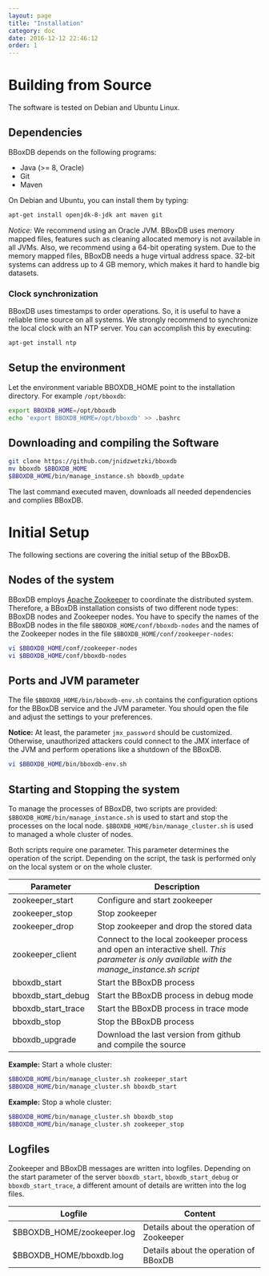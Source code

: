 ```yaml
---
layout: page
title: "Installation"
category: doc
date: 2016-12-12 22:46:12
order: 1
---
```


# Building from Source
The software is tested on Debian and Ubuntu Linux.

## Dependencies 
BBoxDB depends on the following programs:

- Java (>= 8, Oracle)
- Git
- Maven

On Debian and Ubuntu, you can install them by typing:

```bash
apt-get install openjdk-8-jdk ant maven git
```

_Notice:_ We recommend using an Oracle JVM. BBoxDB uses memory mapped files, features such as cleaning allocated memory is not available in all JVMs. Also, we recommend using a 64-bit operating system. Due to the memory mapped files, BBoxDB needs a huge virtual address space. 32-bit systems can address up to 4 GB memory, which makes it hard to handle big datasets.

### Clock synchronization
BBoxDB uses timestamps to order operations. So, it is useful to have a reliable time source on all systems. We strongly recommend to synchronize the local clock with an NTP server. You can accomplish this by executing:

```bash
apt-get install ntp
``` 

## Setup the environment
Let the environment variable BBOXDB_HOME point to the installation directory. For example ```/opt/bboxdb```:

```bash
export BBOXDB_HOME=/opt/bboxdb
echo 'export BBOXDB_HOME=/opt/bboxdb' >> .bashrc
```

## Downloading and compiling the Software
```bash
git clone https://github.com/jnidzwetzki/bboxdb
mv bboxdb $BBOXDB_HOME
$BBOXDB_HOME/bin/manage_instance.sh bboxdb_update
```

The last command executed maven, downloads all needed dependencies and complies BBoxDB.

# Initial Setup
The following sections are covering the initial setup of the BBoxDB.

## Nodes of the system
BBoxDB employs [Apache Zookeeper](https://zookeeper.apache.org/) to coordinate the distributed system. Therefore, a BBoxDB installation consists of two different node types: BBoxDB nodes and Zookeeper nodes. You have to specify the names of the BBoxDB nodes in the file ```$BBOXDB_HOME/conf/bboxdb-nodes``` and the names of the Zookeeper nodes in the file ```$BBOXDB_HOME/conf/zookeeper-nodes```:

```bash
vi $BBOXDB_HOME/conf/zookeeper-nodes
vi $BBOXDB_HOME/conf/bboxdb-nodes
```

## Ports and JVM parameter
The file `$BBOXDB_HOME/bin/bboxdb-env.sh` contains the configuration options for the BBoxDB service and the JVM parameter. You should open the file and adjust the settings to your preferences. 

__Notice:__ At least, the parameter `jmx_password` should be customized. Otherwise, unauthorized attackers could connect to the JMX interface of the JVM and perform operations like a shutdown of the BBoxDB.

```bash
vi $BBOXDB_HOME/bin/bboxdb-env.sh
```

## Starting and Stopping the system
To manage the processes of BBoxDB, two scripts are provided: ```$BBOXDB_HOME/bin/manage_instance.sh``` is used to start and stop the processes on the local node. ```$BBOXDB_HOME/bin/manage_cluster.sh``` is used to managed a whole cluster of nodes.

Both scripts require one parameter. This parameter determines the operation of the script. Depending on the script, the task is performed only on the local system or on the whole cluster.

|    Parameter       |                Description                |
|--------------------|-------------------------------------------|
| zookeeper_start    | Configure and start zookeeper             |
| zookeeper_stop     | Stop zookeeper                            |
| zookeeper_drop     | Stop zookeeper and drop the stored data   |
| zookeeper_client   | Connect to the local zookeeper process and open an interactive shell. _This parameter is only available with the manage_instance.sh script_  |
| bboxdb_start       | Start the BBoxDB process                  | 
| bboxdb_start_debug | Start the BBoxDB process in debug mode    | 
| bboxdb_start_trace | Start the BBoxDB process  in trace mode   | 
| bboxdb_stop        | Stop the BBoxDB process                   |
| bboxdb_upgrade     | Download the last version from github and compile the source |

__Example:__ Start a whole cluster:

```bash
$BBOXDB_HOME/bin/manage_cluster.sh zookeeper_start
$BBOXDB_HOME/bin/manage_cluster.sh bboxdb_start
```

__Example:__ Stop a whole cluster:


```bash
$BBOXDB_HOME/bin/manage_cluster.sh bboxdb_stop
$BBOXDB_HOME/bin/manage_cluster.sh zookeeper_stop
```

## Logfiles
Zookeeper and BBoxDB messages are written into logfiles. Depending on the start parameter of the server ```bboxdb_start```, ```bboxdb_start_debug``` or ```bboxdb_start_trace```, a different amount of details are written into the log files.

|    Logfile                  |            Content                |
|-----------------------------|-----------------------------------|
| $BBOXDB_HOME/zookeeper.log  | Details about the operation of Zookeeper     |
| $BBOXDB_HOME/bboxdb.log     | Details about the operation of BBoxDB        |


